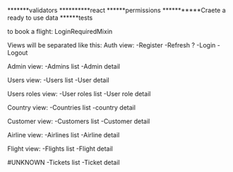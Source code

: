 *******validators
**********react
******permissions
***********Craete a ready to use data
******tests

to book a flight: LoginRequiredMixin

Views will be separated like this:
Auth view:
    -Register
    -Refresh ?
    -Login
    -Logout


Admin view:
    -Admins list
    -Admin detail


Users view:
    -Users list
    -User detail


Users roles view:
    -User roles list
    -User role detail


Country view:
    -Countries list
    -country detail


Customer view:
    -Customers list
    -Customer detail


Airline view:
    -Airlines list
    -Airline detail


Flight view:
    -Flights list
    -Flight detail

#UNKNOWN
    -Tickets list
    -Ticket detail